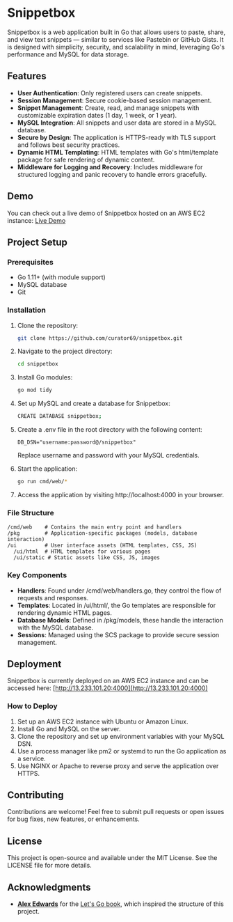 # Snippetbox

Snippetbox is a web application built in Go that allows users to paste, share, and view text snippets — similar to services like Pastebin or GitHub Gists. It is designed with simplicity, security, and scalability in mind, leveraging Go's performance and MySQL for data storage.

## Features

- **User Authentication**: Only registered users can create snippets.
- **Session Management**: Secure cookie-based session management.
- **Snippet Management**: Create, read, and manage snippets with customizable expiration dates (1 day, 1 week, or 1 year).
- **MySQL Integration**: All snippets and user data are stored in a MySQL database.
- **Secure by Design**: The application is HTTPS-ready with TLS support and follows best security practices.
- **Dynamic HTML Templating**: HTML templates with Go's html/template package for safe rendering of dynamic content.
- **Middleware for Logging and Recovery**: Includes middleware for structured logging and panic recovery to handle errors gracefully.

## Demo

You can check out a live demo of Snippetbox hosted on an AWS EC2 instance: [Live Demo](http://13.233.101.20:4000)

## Project Setup

### Prerequisites

- Go 1.11+ (with module support)
- MySQL database
- Git

### Installation

1. Clone the repository:

   ```bash
   git clone https://github.com/curator69/snippetbox.git
   ```
2. Navigate to the project directory:

   ```bash
   cd snippetbox
   ```
3. Install Go modules:

   ```bash
   go mod tidy
   ```
4. Set up MySQL and create a database for Snippetbox:

   ```bash
   CREATE DATABASE snippetbox;
   ```
5. Create a .env file in the root directory with the following content:

   ```env
   DB_DSN="username:password@/snippetbox"
   ```

   Replace username and password with your MySQL credentials.
6. Start the application:

   ```bash
   go run cmd/web/*
   ```
7. Access the application by visiting http://localhost:4000 in your browser.

### File Structure

```
/cmd/web    # Contains the main entry point and handlers
/pkg        # Application-specific packages (models, database interaction)
/ui         # User interface assets (HTML templates, CSS, JS)
  /ui/html  # HTML templates for various pages
  /ui/static # Static assets like CSS, JS, images
```

### Key Components

- **Handlers**: Found under /cmd/web/handlers.go, they control the flow of requests and responses.
- **Templates**: Located in /ui/html/, the Go templates are responsible for rendering dynamic HTML pages.
- **Database Models**: Defined in /pkg/models, these handle the interaction with the MySQL database.
- **Sessions**: Managed using the SCS package to provide secure session management.

## Deployment

Snippetbox is currently deployed on an AWS EC2 instance and can be accessed here: [http://13.233.101.20:4000](http://13.233.101.20:4000)

### How to Deploy

1. Set up an AWS EC2 instance with Ubuntu or Amazon Linux.
2. Install Go and MySQL on the server.
3. Clone the repository and set up environment variables with your MySQL DSN.
4. Use a process manager like pm2 or systemd to run the Go application as a service.
5. Use NGINX or Apache to reverse proxy and serve the application over HTTPS.

## Contributing

Contributions are welcome! Feel free to submit pull requests or open issues for bug fixes, new features, or enhancements.

## License

This project is open-source and available under the MIT License. See the LICENSE file for more details.

## Acknowledgments

- **[Alex Edwards](https://www.alexedwards.net/)** for the [Let&#39;s Go book](https://lets-go.alexedwards.net/), which inspired the structure of this project.
